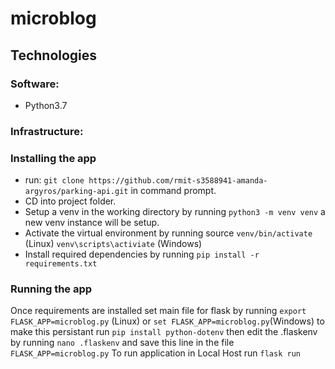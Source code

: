 # microblog

## Technologies
### Software:
- Python3.7

### Infrastructure:


### Installing the app
- run: ```git clone https://github.com/rmit-s3588941-amanda-argyros/parking-api.git``` in command prompt.
- CD into project folder.
- Setup a venv in the working directory by running ```python3 -m venv venv``` a new venv instance will be setup. 
- Activate the virtual environment by running source ```venv/bin/activate``` (Linux) ```venv\scripts\activiate``` (Windows)
- Install required dependencies by running ```pip install -r requirements.txt```

### Running the app
 
Once requirements are installed set main file for flask by running 
```export FLASK_APP=microblog.py``` (Linux) or ```set FLASK_APP=microblog.py```(Windows)
to make this persistant run ```pip install python-dotenv```
then edit the .flaskenv by running ```nano .flaskenv``` and save this line in the file ```FLASK_APP=microblog.py```
To run application in Local Host run ```flask run```
